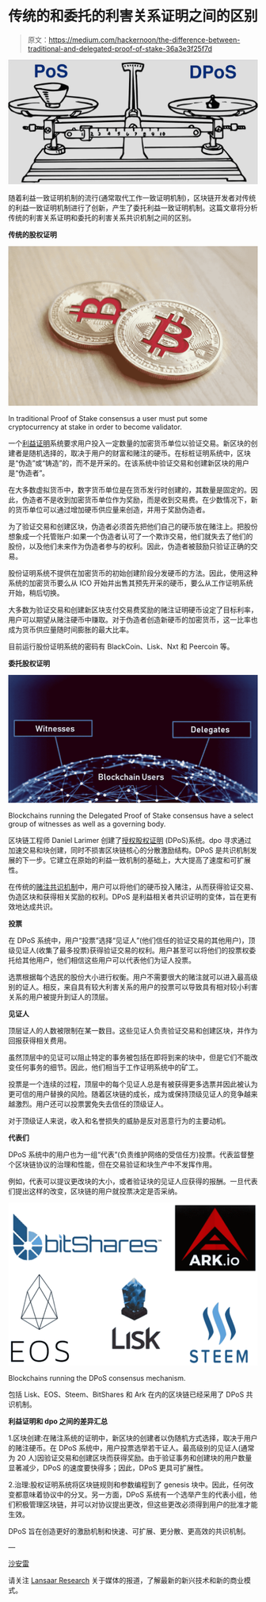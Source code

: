 # 传统的和委托的利害关系证明之间的区别

> 原文：<https://medium.com/hackernoon/the-difference-between-traditional-and-delegated-proof-of-stake-36a3e3f25f7d>

![](img/b547ad1fd5d75a9ffa3bbcdb00e5b6f6.png)

随着利益一致证明机制的流行(通常取代工作一致证明机制)，区块链开发者对传统的利益一致证明机制进行了创新，产生了委托利益一致证明机制。这篇文章将分析传统的利害关系证明和委托的利害关系共识机制之间的区别。

**传统的股权证明**

![](img/ead3345a831f1a10ff4df44b4b9a60d9.png)

In traditional Proof of Stake consensus a user must put some cryptocurrency at stake in order to become validator.

一个[利益证明](https://hackernoon.com/what-is-proof-of-stake-8e0433018256)系统要求用户投入一定数量的加密货币单位以验证交易。新区块的创建者是随机选择的，取决于用户的财富和赌注的硬币。在标桩证明系统中，区块是“伪造”或“铸造”的，而不是开采的。在该系统中验证交易和创建新区块的用户是“伪造者”。

在大多数虚拟货币中，数字货币单位是在货币发行时创建的，其数量是固定的。因此，伪造者不是收到加密货币单位作为奖励，而是收到交易费。在少数情况下，新的货币单位可以通过增加硬币供应量来创造，并用于奖励伪造者。

为了验证交易和创建区块，伪造者必须首先把他们自己的硬币放在赌注上。把股份想象成一个托管账户:如果一个伪造者认可了一个欺诈交易，他们就失去了他们的股份，以及他们未来作为伪造者参与的权利。因此，伪造者被鼓励只验证正确的交易。

股份证明系统不提供在加密货币的初始创建阶段分发硬币的方法。因此，使用这种系统的加密货币要么从 ICO 开始并出售其预先开采的硬币，要么从工作证明系统开始，稍后切换。

大多数为验证交易和创建新区块支付交易费奖励的赌注证明硬币设定了目标利率，用户可以期望从赌注硬币中赚取。对于伪造者创造新硬币的加密货币，这一比率也成为货币供应量随时间膨胀的最大比率。

目前运行股份证明系统的密码有 BlackCoin、Lisk、Nxt 和 Peercoin 等。

**委托股权证明**

![](img/19fed94d3502da10abbe45693910be51.png)

Blockchains running the Delegated Proof of Stake consensus have a select group of witnesses as well as a governing body.

区块链工程师 Daniel Larimer 创建了[授权股权证明](https://hackernoon.com/what-is-delegated-proof-of-stake-897a2f0558f9) (DPoS)系统。dpo 寻求通过加速交易和块创建，同时不损害区块链核心的分散激励结构。DPoS 是共识机制发展的下一步。它建立在原始的利益一致机制的基础上，大大提高了速度和可扩展性。

在传统的[赌注共识机制](https://hackernoon.com/what-is-proof-of-stake-8e0433018256)中，用户可以将他们的硬币投入赌注，从而获得验证交易、伪造区块和获得相关奖励的权利。DPoS 是利益相关者共识证明的变体，旨在更有效地达成共识。

**投票**

在 DPoS 系统中，用户“投票”选择“见证人”(他们信任的验证交易的其他用户)，顶级见证人(收集了最多投票)获得验证交易的权利。用户甚至可以将他们的投票权委托给其他用户，他们相信这些用户可以代表他们为证人投票。

选票根据每个选民的股份大小进行权衡。用户不需要很大的赌注就可以进入最高级别的证人。相反，来自具有较大利害关系的用户的投票可以导致具有相对较小利害关系的用户被提升到证人的顶层。

**见证人**

顶层证人的人数被限制在某一数目。这些见证人负责验证交易和创建区块，并作为回报获得相关费用。

虽然顶层中的见证可以阻止特定的事务被包括在即将到来的块中，但是它们不能改变任何事务的细节。因此，他们相当于工作证明系统中的矿工。

投票是一个连续的过程，顶层中的每个见证人总是有被获得更多选票并因此被认为更可信的用户替换的风险。随着区块链的成长，成为或保持顶级见证人的竞争越来越激烈。用户还可以投票罢免失去信任的顶级证人。

对于顶级证人来说，收入和名誉损失的威胁是反对恶意行为的主要动机。

**代表们**

DPoS 系统中的用户也为一组“代表”(负责维护网络的受信任方)投票。代表监督整个区块链协议的治理和性能，但在交易验证和块生产中不发挥作用。

例如，代表可以提议更改块的大小，或者验证块的见证人应获得的报酬。一旦代表们提出这样的改变，区块链的用户就投票决定是否采纳。

![](img/742e838a8ee39b460e7ba38cd9fa6d08.png)

Blockchains running the DPoS consensus mechanism.

包括 Lisk、EOS、Steem、BitShares 和 Ark 在内的区块链已经采用了 DPoS 共识机制。

**利益证明和 dpo 之间的差异汇总**

1.区块创建:在赌注系统的证明中，新区块的创建者以伪随机方式选择，取决于用户的赌注硬币。在 DPoS 系统中，用户投票选举若干证人。最高级别的见证人(通常为 20 人)因验证交易和创建区块而获得奖励。由于验证事务和创建块的用户数量显著减少，DPoS 的速度要快得多；因此，DPoS 更具可扩展性。

2.治理:股权证明系统将区块链规则和参数编程到了 genesis 块中。因此，任何改变都意味着协议中的分叉。另一方面，DPoS 系统有一个选举产生的代表小组，他们积极管理区块链，并可以对协议提出更改，但这些更改必须得到用户的批准才能生效。

DPoS 旨在创造更好的激励机制和快速、可扩展、更分散、更高效的共识机制。

—

[沙安雷](http://www.shaanray.com/)

请关注 [Lansaar Research](https://medium.com/lansaar) 关于媒体的报道，了解最新的新兴技术和新的商业模式。